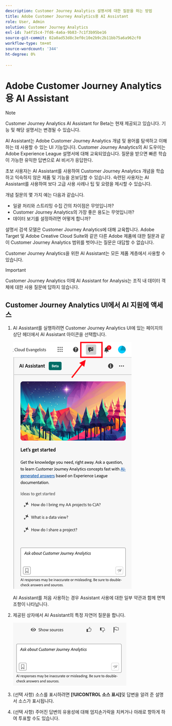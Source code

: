 ```yaml
---
description: Customer Journey Analytics 설명서에 대한 질문을 하는 방법
title: Adobe Customer Journey Analytics용 AI Assistant
role: User, Admin
solution: Customer Journey Analytics
exl-id: 7a4f15c4-7fd6-4a6a-9b83-7c1f3b95be16
source-git-commit: 02a0ad53d8c3ef0c10e2b9c2b11bb75a6a962cf0
workflow-type: tm+mt
source-wordcount: '344'
ht-degree: 0%

---
```


# Adobe Customer Journey Analytics용 AI Assistant

>[!NOTE]
>
>Customer Journey Analytics AI Assistant for Beta는 현재 제공되고 있습니다. 기능 및 해당 설명서는 변경될 수 있습니다.

AI Assistant는 Adobe Customer Journey Analytics 개념 및 용어를 탐색하고 이해하는 데 사용할 수 있는 UI 기능입니다. Customer Journey Analytics의 AI 도우미는 Adobe Experience League 설명서에 대해 교육되었습니다. 질문을 받으면 빠른 학습이 가능한 유익한 답변으로 AI 비서가 응답한다.

초보 사용자는 AI Assistant를 사용하여 Customer Journey Analytics 개념을 학습하고 익숙하지 않은 제품 및 기능을 온보딩할 수 있습니다. 숙련된 사용자는 AI Assistant를 사용하여 보다 고급 사용 사례나 팁 및 요령을 제시할 수 있습니다.

개념 질문의 몇 가지 예는 다음과 같습니다.

* 일괄 처리와 스트리밍 수집 간의 차이점은 무엇입니까?
* Customer Journey Analytics의 가장 좋은 용도는 무엇입니까?
* 데이터 보기를 설정하려면 어떻게 합니까?

설명서 검색 모델은 Customer Journey Analytics에 대해 교육합니다. Adobe Target 및 Adobe Creative Cloud Suite와 같은 다른 Adobe 제품에 대한 질문과 같이 Customer Journey Analytics 범위를 벗어나는 질문은 대답할 수 없습니다.

Customer Journey Analytics을 위한 AI Assistant는 모든 제품 계층에서 사용할 수 있습니다.

>[!IMPORTANT]
>
>Customer Journey Analytics 이때 AI Assistant for Analysis는 조직 내 데이터 객체에 대한 사용 질문에 답하지 않습니다.

## Customer Journey Analytics UI에서 AI 지원에 액세스

1. AI Assistant를 실행하려면 Customer Journey Analytics UI에 있는 페이지의 상단 헤더에서 AI Assistant 아이콘을 선택합니다.

   ![AI Assistant 아이콘](assets/ai-asst1.png)

   AI Assistant를 처음 사용하는 경우 Assistant 사용에 대한 일부 약관과 함께 면책조항이 나타납니다.

1. 제공된 상자에서 AI Assistant의 특정 자연어 질문을 합니다.

   ![질문 상자](assets/ai-asst2.png)

1. (선택 사항) 소스를 표시하려면 **[!UICONTROL 소스 표시]**&#x200B;및 답변을 알려 준 설명서 소스가 표시됩니다.

1. (선택 사항) 주어진 답변의 유용성에 대해 엄지손가락을 치켜거나 아래로 향하게 하여 투표할 수도 있습니다.
